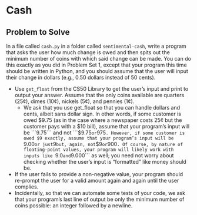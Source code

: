 # Cash

## Problem to Solve

In a file called ```cash.py``` in a folder called ```sentimental-cash```, write a program that asks the user how much change is owed and then spits out the minimum number of coins with which said change can be made. You can do this exactly as you did in Problem Set 1, except that your program this time should be written in Python, and you should assume that the user will input their change in dollars (e.g., 0.50 dollars instead of 50 cents).

- Use ```get_float``` from the CS50 Library to get the user’s input and print to output your answer. Assume that the only coins available are quarters (25¢), dimes (10¢), nickels (5¢), and pennies (1¢).
    - We ask that you use get_float so that you can handle dollars and cents, albeit sans dollar sign. In other words, if some customer is owed $9.75 (as in the case where a newspaper costs 25¢ but the customer pays with a $10 bill), assume that your program’s input will be ```9.75``` and not ```$9.75``` or ```975```. However, if some customer is owed $9 exactly, assume that your program’s input will be ```9.00``` or just ```9``` but, again, not ```$9``` or ```900```. Of course, by nature of floating-point values, your program will likely work with inputs like ```9.0``` and ```9.000``` as well; you need not worry about checking whether the user’s input is “formatted” like money should be.
- If the user fails to provide a non-negative value, your program should re-prompt the user for a valid amount again and again until the user complies.
- Incidentally, so that we can automate some tests of your code, we ask that your program’s last line of output be only the minimum number of coins possible: an integer followed by a newline.
